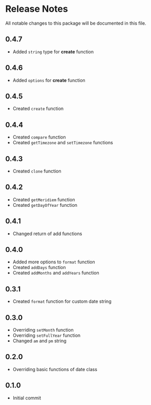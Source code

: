 # Release Notes
All notable changes to this package will be documented in this file.

## 0.4.7
- Added `string` type for **create** function

## 0.4.6
- Added `options` for **create** function

## 0.4.5
- Created `create` function

## 0.4.4
- Created `compare` function
- Created `getTimezone` and `setTimezone` functions

## 0.4.3
- Created `clone` function

## 0.4.2
- Created `getMeridiem` function
- Created `getDayOfYear` function

## 0.4.1
- Changed return of add functions

## 0.4.0
- Added more options to `format` function
- Created `addDays` function
- Created `addMonths` and `addYears` function

## 0.3.1
- Created `format` function for custom date string

## 0.3.0
- Overriding `setMonth` function
- Overriding `setFullYear` function
- Changed `am` and `pm` string

## 0.2.0
- Overriding basic functions of date class

## 0.1.0
- Initial commit
